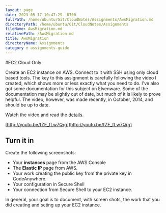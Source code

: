 ```yaml
---
layout: page
date: 2023-05-17 10:47:29 -0700
fullPath: /home/ubuntu/Git/CloudNotes/Assignments/AwsMigration.md
directoryPath: /home/ubuntu/Git/CloudNotes/Assignments
fileName: AwsMigration.md
relativePath: /AwsMigration.md
title: AwsMigration
directoryName: Assignments
category : assignments-guide
---
```



#EC2 Cloud Only

Create an EC2 instance on AWS. Connect to it with SSH using only cloud based tools. The key to this assignment is carefully following the video I created, which shows more or less exactly what you need to do. I've also got some documentation for this subject on Elvenware. Some of the documentation may be slightly out of date, but much of it is likely to prove helpful. The video, however, was made recently, in October, 2014, and should be up to date.

Watch the video and read the [details](http://www.elvenware.com/charlie/development/cloud/SshFtpsPutty.html#ec2-cloud-only).

[http://youtu.be/fZE_fLw7Qrg](http://youtu.be/fZE_fLw7Qrg)

## Turn it in

Create the following screenshots:

 - Your **instances** page from the AWS Console
 - The **Elastic IP** page from AWS.   
 - Your work creating the public key from the private key in CodeAnywhere.
 - Your configuration in Secure Shell
 - Your connection from Secure Shell to your EC2 instance.

In general, your goal is to document, with screen shots, the work that you did creating and seting up your EC2 instance.